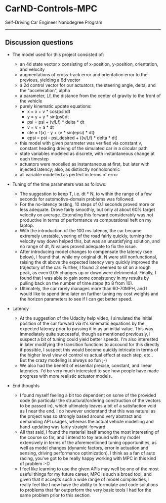 # CarND-Controls-MPC
Self-Driving Car Engineer Nanodegree Program

---

## Discussion questions

* The model used for this project consisted of:
    * an 4d state vector x consisting of x-position, y-position, orientation, and velocity
    * augmentations of cross-track error and orientation error to the previous, yielding a 6d vector
    * a 2d control vector for our actuators, the steering angle, delta, and the "acceleration", alpha
    * a parameter, Lf, the distance from the center of gravity to the front of the vehicle 
    * purely kinematic update equations:
        * x = x + v * cos(psi)dt
        * y = y + y * sin(psi)dt
        * psi = psi + (v/Lf) * delta * dt
        * v = v + a * dt
        * cte = f(x) - y + (v * sin(epsi) * dt)
        * epsi = psi - psi_desired + ((v/Lf) * delta * dt)
    * this model with given parameter was verified via constant v, constant heading driving of the simulated car in a circular path
    * state variables modeled as discrete, with instantaneous change at each timestep
    * actuators were modelled as instantaneous at first, but later with injected latency; also, as distinctly nonholonomic
    * all variable modelled as perfect in terms of error
    

* Tuning of the time parameters was as follows:
    * The suggestion to keep T, i.e. dt * N, to within the range of a few seconds for automotive-domain problems was followed.
    * For the no-latency testing, 10 steps of 0.1 seconds proved more or less adequate. Drove fairly smoothly, but only at about 60% target velocity on average. Extending this forward considerably was not productive in terms of performance vs computational heft on my laptop.
    * With the introduction of the 100 ms latency, the car became extremely unstable, veering of the road fairly quickly, turning the velocity way down helped this, but was an unsatisfying solution, and no range of dt, N values proved adequate to fix the issue.
    * After introducing model changes to compensate the latency (see below), I found that, while my original dt, N were still nonfunctional, raising the dt above the expected latency very quickly improved the trajectory of the car. Further, I found .2 seemed to sit on a rough peak, as even 0.05 changes up or down were detrimental. Finally, I found that I was able to gain some consistency in my results by pulling back on the number of time steps (to 8 from 10).
    * Ultimately, the car rarely manages more than 60-70MPH, and I would like to spend time later on further tuning my cost weights and the horizon parameters to see if I can get better speed.
    
* Latency
    * At the suggestion of the Udacity help video, I simulated the initial position of the car forward via it's kinematic equations by the expected latency prior to passing it in as an initial value. This was immediately quite successful, though as mentioned previously, I suspect a bit of tuning could yield better speeds. I'm also interested in later modifying the transition functions to accound for this directly if possible, I suspect this would become quickly intricate in terms of the higher level view of control vs actual effect at each step, etc.. But the crazy modeling is always so fun ;-)
    * We also had the benefit of essential precise, constant, and linear latencies. I'd be very much interested to see how people have made progress with more realistic actuator models.
    
* End thoughts
    * I found myself feeling a bit too dependent on some of the provided code (in particular the structural/ordering construction of the vectors to be passed in), which ultimately leaves a bit of a satisfaction void as I near the end. I do however understand that this was natural as the project was so strongly based around very abstract and demanding API usages, whereas the actual vehicle modelling and hand-updating was fairly straight-forward. 
    * All that said, I found the material itself among the most interesting of the course so far, and I intend to toy around with my model extensively in terms of the aforementioned tuning opportunities, as well as model changes (dynamic factors, error in actuation and sensing, driving performance optimization). I think as a fan of auto racing, you've got to be really happy working with MPC in this kind of problem :-D
    * I feel like learning to use the given APIs may well be one of the most useful things for my future career, MPC is such a broad tool, and given that it accepts such a wide range of model complexities, I really feel like I now have the ability to formulate and code solutions to problems that far outperform the very basic tools I had for the same problem prior to this section. 